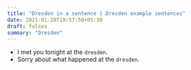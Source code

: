 ```yaml
---
title: "Dresden in a sentence | Dresden example sentences"
date: 2021-01-20T19:57:50+05:30
draft: falses
summary: "Dresden"
---
```

- I met you tonight at the `dresden`.
- Sorry about what happened at the `dresden`.
                 
